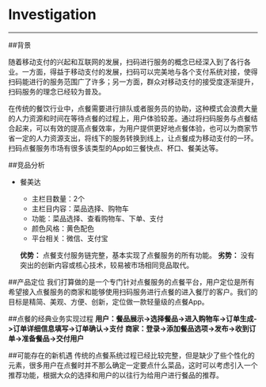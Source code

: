 
# Investigation

------

##背景

随着移动支付的兴起和互联网的发展，扫码进行服务的概念已经深入到了各行各业。一方面，得益于移动支付的发展，扫码可以完美地与各个支付系统对接，使得扫码能进行的服务范围广了许多；另一方面，群众对移动支付的接受度逐渐提升，扫码服务的理念已经较为普及。

在传统的餐饮行业中，点餐需要进行排队或者服务员的协助，这种模式会浪费大量的人力资源和时间在等待点餐的过程上，用户体验较差。通过将扫码服务与点餐结合起来，可以有效的提高点餐效率，为用户提供更好地点餐体验，也可以为商家节省一定的人力资源支出，将线下的服务转换到线上，让点餐成为移动支付的一环。扫码点餐服务市场有很多该类型的App如三餐快点、杯口、餐美达等。

##竞品分析
* 餐美达
    * 主栏目数量：2个
    * 主栏目内容：菜品选择、购物车
    * 功能：菜品选择、查看购物车、下单、支付
    * 颜色风格：黄色配色
    * 平台相关：微信、支付宝

    **优势：**
    点餐支付服务链完整，基本实现了点餐服务的所有功能。
    **劣势：**
    没有突出的创新内容或核心技术，较易被市场相同竞品取代。
    
##产品定位
我们打算做的是一个专门针对点餐服务的点餐平台，用户定位是所有希望接入点餐服务的商家和能够使用扫码服务进行点餐的进入餐厅的客户。我们的目标是精简、美观、方便、创新，定位做一款轻量级的点餐App。

##点餐的经典业务实现过程
**用户：餐品展示->选择餐品->进入购物车->订单生成->订单详细信息填写->订单确认->支付**
**商家：登录->添加餐品选项->发布->收到订单->准备餐品->交付用户**

##可能存在的新机遇
传统的点餐系统过程已经比较完整，但是缺少了些个性化的元素，很多用户在点餐时并不那么确定一定要点什么菜品，这时可以考虑引入一个推荐功能，根据大众的选择和用户的以往行为给用户进行餐品的推荐。





